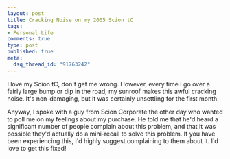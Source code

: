 ```yaml
--- 
layout: post
title: Cracking Noise on my 2005 Scion tC
tags: 
- Personal Life
comments: true
type: post
published: true
meta: 
  dsq_thread_id: "91763242"
---
```

I love my Scion tC, don't get me wrong. However, every time I go over a fairly large bump or dip in the road, my sunroof makes this awful cracking noise. It's non-damaging, but it was certainly unsettling for the first month.

  Anyway, I spoke with a guy from Scion Corporate the other day who wanted to poll me on my feelings about my purchase. He told me that he'd heard a significant number of people complain about this problem, and that it was possible they'd actually do a mini-recall to solve this problem. If you have been experiencing this, I'd highly suggest complaining to them about it. I'd love to get this fixed!
